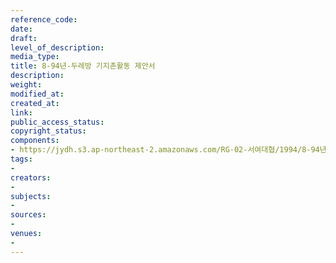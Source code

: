 ```yaml
---
reference_code: 
date: 
draft: 
level_of_description: 
media_type: 
title: 8-94년-두레방 기지촌활동 제안서
description: 
weight: 
modified_at: 
created_at: 
link: 
public_access_status: 
copyright_status: 
components:
- https://jydh.s3.ap-northeast-2.amazonaws.com/RG-02-서여대협/1994/8-94년-두레방+기지촌활동+제안서.pdf
tags:
- 
creators:
- 
subjects:
- 
sources:
- 
venues:
- 
---
```

